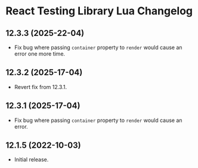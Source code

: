 # React Testing Library Lua Changelog

## 12.3.3 (2025-22-04)
* Fix bug where passing `container` property to `render` would cause an error one more time.

## 12.3.2 (2025-17-04)
* Revert fix from 12.3.1.

## 12.3.1 (2025-17-04)
* Fix bug where passing `container` property to `render` would cause an error.

## 12.1.5 (2022-10-03)
* Initial release.

